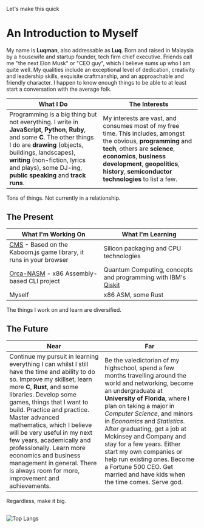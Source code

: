 Let's make this quick

# An Introduction to Myself

My name is **Luqman**, also addressable as **Luq**. Born and raised in Malaysia by a housewife and startup founder, tech firm chief executive. Friends call me "the next Elon Musk" or "CEO guy", which I believe sums up who I am quite well. My qualities include an exceptional level of dedication, creativity and leadership skills, exquisite craftmanship, and an approachable and friendly character. I happen to know enough things to be able to at least start a conversation with the average folk. 

| What I Do | The Interests |
|-----------|---------------|
| Programming is a big thing but not everything. I write in **JavaScript**, **Python**, **Ruby**, and some **C**. The other things I do are **drawing** (objects, buildings, landscapes), **writing** (non-fiction, lyrics and plays), some DJ-ing, **public speaking** and **track runs**. | My interests are vast, and consumes most of my free time. This includes, amongst the obvious, **programming** and **tech**, others are **science**, **economics**, **business development**, **geopolitics**, **history**, **semiconductor technologies** to list a few. |

Tons of things. Not currently in a relationship.

## The Present

| What I'm Working On | What I'm Learning |
|----------------------------|-------------------|
| [CMS](https://github.com/luqmanually/CMS) - Based on the Kaboom.js game library, it runs in your browser | Silicon packaging and CPU technologies |
| [Orca-NASM](https://github.com/luqmanually/Orca-NASM) - x86 Assembly-based CLI project | Quantum Computing, concepts and programming with IBM's [Qiskit](https://github.com/Qiskit/qiskit) |
| Myself | x86 ASM, some Rust |

The things I work on and learn are diversified.

## The Future

| Near  | Far  |
|-------|------|
| Continue my pursuit in learning everything I can whilst I still have the time and ability to do so. Improve my skillset, learn more **C**, **Rust**, and some libraries. Develop some games, things that I want to build. Practice and practice. Master advanced mathematics, which I believe will be very useful in my next few years, academically and professionally. Learn more economics and business management in general. There is always room for more, improvement and achievements. | Be the valedictorian of my highschool, spend a few months travelling around the world and networking, become an undergraduate at **University of Florida**, where I plan on taking a major in *Computer Science*, and minors in *Economics* and *Statistics*. After graduating, get a job at Mckinsey and Company and stay for a few years. Either start my own companies or help run existing ones. Become a Fortune 500 CEO. Get married and have kids when the time comes. Serve god. |

Regardless, make it big.

## 
![Top Langs](https://github-readme-stats.vercel.app/api/top-langs/?username=luqmanually&layout=compact&theme=github_dark&card_width=1050&langs_count=6)
